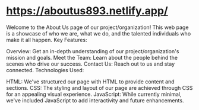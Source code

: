 # https://aboutus893.netlify.app/
Welcome to the About Us page of our project/organization! This web page is a showcase of who we are, what we do, and the talented individuals who make it all happen.
Key Features:

Overview: Get an in-depth understanding of our project/organization's mission and goals.
Meet the Team: Learn about the people behind the scenes who drive our success.
Contact Us: Reach out to us and stay connected.
Technologies Used:

HTML: We've structured our page with HTML to provide content and sections.
CSS: The styling and layout of our page are achieved through CSS for an appealing visual experience.
JavaScript: While currently minimal, we've included JavaScript to add interactivity and future enhancements.
